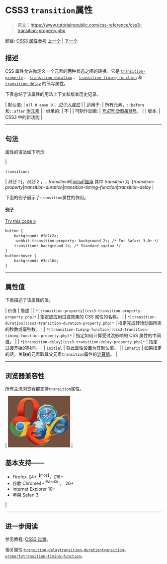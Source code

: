 # CSS3 `transition`属性

> 原文：<https://www.tutorialrepublic.com/css-reference/css3-transition-property.php>

题目: [CSS3 属性参考](css3-properties.php) [上一个](css3-transform-style-property.php) | [下一个](css3-transition-delay-property.php)

## 描述

CSS 属性允许你定义一个元素的两种状态之间的转换。它是 [`transition-property`](css3-transition-property-property.php) 、 [`transition-duration`](css3-transition-duration-property.php) 、 [`transition-timing-function`](css3-transition-timing-function-property.php) 和 [`transition-delay`](css3-transition-delay-property.php) 的简写属性。

下表总结了该属性的用法上下文和版本历史记录。

| 默认值: | `all 0 ease 0`； *[见个人属性](#property-values)* |
| 适用于: | 所有元素，`::before`和`::after` [伪元素](../css-tutorial/css-pseudo-elements.php) |
| 继承的: | 不 |
| 可制作动画: | [号*见*号*动图属性*号](css-animatable-properties.php)。 |
| 版本: | CSS3 中的新功能 |

* * *

## 句法

属性的语法如下所示:

| 

```
transition: 
```

 | *跃迁 1* [，*跃迁 2* ，...*transitionN*&#124;[initial](../definitions.php#initial)&#124;[继承](../definitions.php#inherit)
其中 *transition* 为: [*transition-property*&#124;*transition-duration*&#124;*transition-timing-function*&#124;*transition-delay* |

下面的例子展示了`transition`属性的作用。

#### 例子

[Try this code »](../codelab.php?topic=css3&file=transition-property "Try this code using online Editor")

```
button {
    background: #fd7c2a;
    -webkit-transition-property: background 2s; /* For Safari 3.0+ */
    transition: background 2s; /* Standard syntax */
}
button:hover {
    background: #3cc16e;
}
```

* * *

## 属性值

下表描述了该属性的值。

| 价值 | 描述 |
| `*[transition-property](css3-transition-property-property.php)*` | 指定应应用过渡效果的 CSS 属性的名称。 |
| `*[transition-duration](css3-transition-duration-property.php)*` | 指定完成转场动画所需的秒数或毫秒数。 |
| `*[transition-timing-function](css3-transition-timing-function-property.php)*` | 指定如何计算受过渡影响的 CSS 属性的中间值。 |
| `*[transition-delay](css3-transition-delay-property.php)*` | 指定过渡开始的时间。 |
| `initial` | 将此属性设置为其默认值。 |
| `inherit` | 如果指定的话，关联的元素取其父元素`transition`属性的[计算值](../definitions.php#computed-value)。 |

* * *

## 浏览器兼容性

所有主流浏览器都支持`transition`属性。

| ![Browsers Icon](img/e9331123c77668c1832e541c2fca1002.png) | 

## 基本支持——

*   Firefox【4+<sup class="badge">【moz】</sup>，【16+
*   谷歌 Chrome4+<sup class="badge">-WebKit-</sup>， 26+
*   Internet Explorer 10+
*   苹果 Safari 3

 |

* * *

## 进一步阅读

参见教程: [CSS3 过渡](../css-tutorial/css3-transitions.php)。

相关属性:[`transition-delay`](css3-transition-delay-property.php)[`transition-duration`](css3-transition-duration-property.php)[`transition-property`](css3-transition-property-property.php)[`transition-timing-function`](css3-transition-timing-function-property.php)。